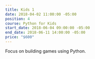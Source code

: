 ```yaml
---
title: Kids 1
date: 2018-04-02 11:00:00 -05:00
position: 4
course: Python for Kids
start_date: 2018-06-04 09:00:00 -05:00
end_date: 2018-06-11 14:00:00 -05:00
price: "$600"
---
```


Focus on building games using Python.
